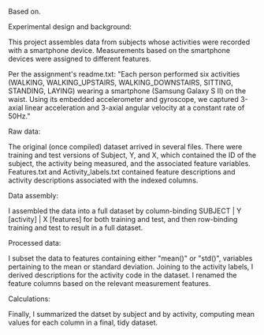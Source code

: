 Based on.

Experimental design and background: 

  This project assembles data from subjects whose activities were recorded with a smartphone device.  Measurements based on the smartphone devices were assigned to different         features. 

  Per the assignment's readme.txt: "Each person performed six activities (WALKING, WALKING_UPSTAIRS, WALKING_DOWNSTAIRS, SITTING, STANDING, LAYING) wearing a smartphone (Samsung     Galaxy S II) on the waist. Using its embedded accelerometer and gyroscope, we captured 3-axial linear acceleration and 3-axial angular velocity at a constant rate of 50Hz."

Raw data: 
  
  The original (once compiled) dataset arrived in several files.  There were training and test versions of Subject, Y, and X, which contained the ID of the subject, the activity being measured, and the associated feature variables.  Features.txt and Activity_labels.txt contained feature descriptions and activity descriptions associated with the indexed columns. 

Data assembly:

  I assembled the data into a full dataset by column-binding SUBJECT | Y [activity] | X [features] for both training and test, and then row-binding training and test to result in a full dataset.

Processed data: 

  I subset the data to features containing either "mean()" or "std()", variables pertaining to the mean or standard deviation.  Joining to the activity labels, I derived descriptions for the activity code in the dataset.  I renamed the feature columns based on the relevant measurement features.  

Calculations: 

  Finally, I summarized the datset by subject and by activity, computing mean values for each column in a final, tidy dataset.
